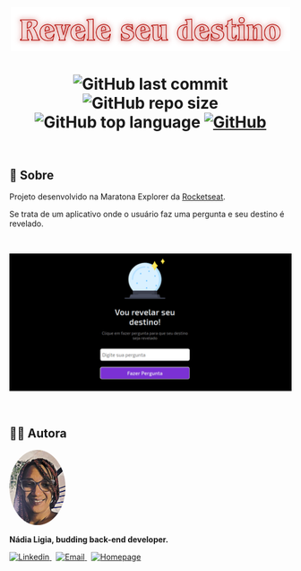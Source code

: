 <p align="center">
  <img src=".github/logo.png" width=500 alt="Revele seu destino">
</p>

<h1 align="center">
  <img alt="GitHub last commit" src="https://img.shields.io/github/last-commit/nlnadialigia/fate-revelation?color=B20600&style=plastic">
  <img alt="GitHub repo size" src="https://img.shields.io/github/repo-size/nlnadialigia/fate-revelation?color=B20600&style=plastic">
  <img alt="GitHub top language" src="https://img.shields.io/github/languages/top/nlnadialigia/fate-revelation?color=B20600&logoColor=B20600&style=plastic">
  <a href="LICENSE">
  <img alt="GitHub" src="https://img.shields.io/github/license/nlnadialigia/fate-revelation?color=%23B20600&style=plastic">
  </a>
</h1>
<br>

## 📌 Sobre 

Projeto desenvolvido na Maratona Explorer da [Rocketseat](https://app.rocketseat.com.br).

Se trata de um aplicativo onde o usuário faz uma pergunta e seu destino é revelado.

<br>

<p align="center">
  <img src=".github/page.png" alt="Página com uma bola de cristal">
</p>

<br>

<div id="id99"></div>

## 👩‍💼 Autora
<img src=".github/picture.png" width="100px;" alt="Picture"/>
<p><b>Nádia Ligia, budding back-end developer.</b></p>
<a href="https://www.linkedin.com/in/nlnadialigia/">
  <img alt="Linkedin" src="https://img.shields.io/badge/-Linkedin -B20600?style=flat&logo=Linkedin&logoColor=white&link=https://www.linkedin.com/in/nlnadialigia/" />
</a>&nbsp;
<a href="mailto:nlnadialigia@gmail.com">
  <img alt="Email" src="https://img.shields.io/badge/-Email-B20600?style=flat&logo=Gmail&logoColor=white&link=mailto:nlnadialigia@gmail.com" />
</a>&nbsp;
<a href="https://www.nlnadialigia.com">
  <img alt="Homepage" src="https://img.shields.io/badge/-Homepage-B20600" />
</a>
